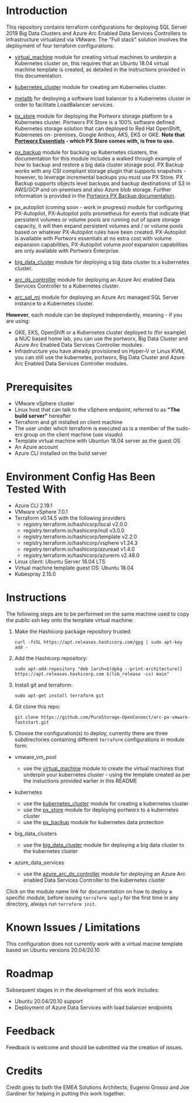 # Introduction

This repository contains terraform configurations for deploying SQL Server 2019 Big Data Clusters and Azure Arc Enabled Data Services Controllers to infrastructure 
virtualized via VMware. The "Full stack" solution involves the deployment of four terraform configurations:

- [virtual_machine](https://github.com/PureStorage-OpenConnect/Arc-PX-VMware-Faststart/blob/main/vmware_vm_pool/modules/virtual_machine/README.md) module for creating 
  virtual machines to underpin a Kubernetes cluster on, this requires that an Ubuntu 18.04 virtual machine template is created, as detailed in the instructions provided
  in this documentation. 

- [kubernetes_cluster](https://github.com/PureStorage-OpenConnect/Arc-PX-VMware-Faststart/blob/main/kubernetes/modules/kubernetes_cluster/README.md) module for creating am 
  Kubernetes cluster.
  
- [metallb](https://github.com/PureStorage-OpenConnect/Arc-PX-VMware-Faststart/blob/main/kubernetes/modules/metallb/README.md) for deploying a software load balancer to a
  Kubernetes cluster in order to facilitate LoadBalancer services.

- [px_store](https://github.com/PureStorage-OpenConnect/Arc-PX-VMware-Faststart/blob/main/kubernetes/modules/px_store/README.md) module for deploying the Portworx 
  storage platform to a Kubernetes cluster. Portworx PX Store is a 100% software defined Kubernetes storage solution that can deployed to Red Hat OpenShift, Kubernetes on-
  premises, Google Anthos, AKS, EKS or GKE. 
  **Note that [Portworx Essentials](https://docs.portworx.com/concepts/portworx-essentials/) - which PX Store comes with, is free to use.**
  
- [px_backup](https://github.com/PureStorage-OpenConnect/Arc-PX-VMware-Faststart/blob/main/kubernetes/modules/px_backup/README.md) module for backing up Kubernetes clusters,
  the documentation for this module includes a walked through example of how to backup and restore a big data cluster storage pool. PX Backup works with any CSI compliant
  storage plugin that supports snapshots - however, to leverage incremental backups you must use PX Store. PX Backup supports objects level backups and backup destinations of S3 
  in AWS/GCP and on-premises and also Azure blob storage. Further information is provided in the [Portworx PX Backup documentation](https://portworx.com/products/px-backup/).
  
- px_autopilot (coming soon - work in progress) module for configuring PX-Autopilot, PX-Autopilot polls prometheus for events that indicate that persistent volumes or volume
  pools are running out of spare storage capacity, it will then expand persistent volumes and / or volume pools based on whatever PX-Autopilot rules  have been created.
  PX-Autopilot is available with Portworx essentials at no extra cost with volume expansion capabilities, PX-Autopilot volume *pool* expansion capabilities are only available
  with Portworx Enterprise.
  
- [big_data_cluster](https://github.com/PureStorage-OpenConnect/Arc-PX-VMware-Faststart/blob/main/big_data_clusters/modules/big_data_cluster/README.md) module for deploying
  a big data cluster to a kubernetes cluster.
  
- [arc_ds_controller](https://github.com/PureStorage-OpenConnect/Arc-PX-VMware-Faststart/blob/main/azure_arc_data_services/modules/arc_ds_controller/README.md) module
  for deploying an Azure Arc enabled Data Services Controller to a Kubernetes cluster.

- [arc_sql_mi](https://github.com/PureStorage-OpenConnect/Arc-PX-VMware-Faststart/blob/main/azure_arc_data_services/modules/arc_sql_mi/README.md) module
  for deploying an Azure Arc managed SQL Server instance to a Kubernetes cluster.

**However**, each module can be deployed independantly, meaning - if you are using:

- GKE, EKS, OpenShift or a Kubernetes cluster deployed to (for example) a NUC based home lab, you can use the portworx, Big Data Cluster and Azure Arc Enabled Data
  Services Controller modules.
- Infrastructure you have already provisioned on Hyper-V or Linux KVM, you can still use the kubernetes, portworx, Big Data Cluster and Azure Arc Enabled Data Services
  Controller modules.  

# Prerequisites

- VMware vSphere cluster
- Linux host that can talk to the vSphere endpoint, referred to as **"The build server"** hereafter 
- Terraform and git installed on client machine
- The user under which terraform is executed as is a member of the sudo-ers group on the client machine (use visudo)
- Template virtual machine with Ubuntun 18.04 server as the guest OS
- An Azure account
- Azure CLI installed on the build server
  
# Environment Config Has Been Tested With

- Azure CLI 2.19.1 
- VMware vSphere 7.0.1
- Terraform v0.14.5 with the following providers
  - registry.terraform.io/hashicorp/local v2.0.0
  - registry.terraform.io/hashicorp/null v3.0.0
  - registry.terraform.io/hashicorp/template v2.2.0
  - registry.terraform.io/hashicorp/vsphere v1.24.3
  - registry.terraform.io/hashicorp/azuread v1.4.0
  - registry.terraform.io/hashicorp/azurerm v2.48.0
- Linux client: Ubuntu Server 18.04 LTS
- Virtual machine template guest OS: Ubuntu 18.04
- Kubespray 2.15.0

# Instructions

The following steps are to be performed on the same machine used to copy the public ssh key onto the template virtual machine:

1. Make the Hashicorp package repository trusted:

   `curl -fsSL https://apt.releases.hashicorp.com/gpg | sudo apt-key add -`

2. Add the Hashicorp repository:

   `sudo apt-add-repository "deb [arch=$(dpkg --print-architecture)] https://apt.releases.hashicorp.com $(lsb_release -cs) main"`

3. Install git and terraform:

   `sudo apt-get install terraform git`

4. Git clone this repo:

   `git clone https://github.com/PureStorage-OpenConnect/arc-px-vmware-faststart.git`

5. Choose the configuration(s) to deploy, currently there are three subdirectories containing different `terraform` configurations in module form:

- vmware_vm_pool
  - use the [virtual_machine](https://github.com/PureStorage-OpenConnect/Arc-PX-VMware-Faststart/blob/main/vmware_vm_pool/modules/virtual_machine/README.md) module to create the virtual machines that underpin your kubernetes cluster - using the template created as per the instuctions provided earlier
    in this README 
  
- kubernetes
  - use the [kubernetes_cluster](https://github.com/PureStorage-OpenConnect/Arc-PX-VMware-Faststart/blob/main/kubernetes/modules/kubernetes_cluster/README.md) module for creating a kubernetes cluster
  - use the [px_store](https://github.com/PureStorage-OpenConnect/Arc-PX-VMware-Faststart/blob/main/kubernetes/modules/px_store/README.md) module for deploying portworx to a kubernetes cluster
  - use the [px_backup](https://github.com/PureStorage-OpenConnect/Arc-PX-VMware-Faststart/blob/main/kubernetes/modules/px_backup/README.md) module for kubernetes data protection
  
- big_data_clusters
  - use the [big_data_cluster](https://github.com/PureStorage-OpenConnect/Arc-PX-VMware-Faststart/blob/main/big_data_clusters/modules/big_data_cluster/README.md) module for deploying a big data cluster to the kubernetes cluster

- azure_data_services
  - use the [azure_arc_ds_controller](https://github.com/PureStorage-OpenConnect/Arc-PX-VMware-Faststart/blob/main/azure_data_services/modules/azure_arc_ds_controller/README.md) module for deploying an Azure Arc enabled Data Services Controller to the kubernetes cluster

Click on the module name link for documentation on how to deploy a specific module, before issuing `terraform apply` for the first time in any directory, always run `terraform init`. 

# Known Issues / Limitations

This configuration does not currently work with a virtual macine template based on Ubuntu versions 20.04/20.10

# Roadmap

Subsequent stages in in the development of this work includes:

- Ubuntu 20.04/20.10 support
- Deployment of Azure Data Services with load balancer endpoints

# Feedback

Feedback is welcome and should be submitted via the creation of issues.

# Credits 
Credit goes to both the EMEA Solutions Architects; Eugenio Grosso and Joe Gardiner for helping in putting this work together.
